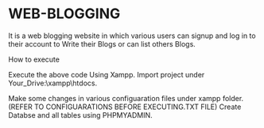 # WEB-BLOGGING
It is a web blogging website in which various users can signup and log in to their account to Write their Blogs or can list others Blogs.

How to execute

Execute the above code Using Xampp.
Import project under Your_Drive:\xampp\htdocs.

Make some changes in various configuaration files under xampp folder.(REFER TO CONFIGUARATIONS BEFORE EXECUTING.TXT FILE)
Create Databse and all tables using PHPMYADMIN.
